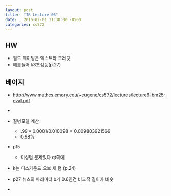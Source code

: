 ```yaml
---
layout: post
title:  "IR Lecture 06"
date:   2016-02-01 11:30:00 -0500
categories: cs572
---
```



## HW
* 필드 웨이팅은 엑스트라 크레딧
* 에를들어 k3조정등(p.27)


## 베이지
* http://www.mathcs.emory.edu/~eugene/cs572/lectures/lecture6-bm25-eval.pdf
* 
* 질병모델 계산
	* $.99*0.0001/0.010098 = 0.009803921569$
	* 0.98%

* p15
	* 미싱텀 문제있다 qt쪽에
* k는 디스카운드 오브 새 텀 (p.24)
* p27 뉴스의 파라미터 b가 0.6인건 비교적 길이가 비슷
* 
